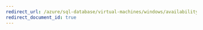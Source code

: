 ```yaml
---
redirect_url: /azure/sql-database/virtual-machines/windows/availability-group-quickstart-template
redirect_document_id: true
---
```

